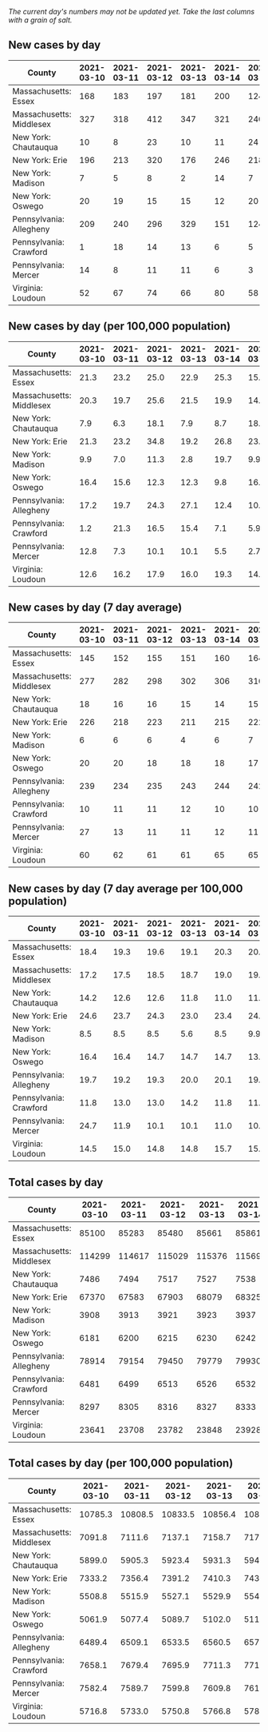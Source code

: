 _The current day's numbers may not be updated yet. Take the last columns with a grain of salt._
## New cases by day

| County | 2021-03-10 | 2021-03-11 | 2021-03-12 | 2021-03-13 | 2021-03-14 | 2021-03-15 | 2021-03-16 |
| --- | --- | --- | --- | --- | --- | --- | --- |
| Massachusetts: Essex | 168 | 183 | 197 | 181 | 200 | 124 | 109 |
| Massachusetts: Middlesex | 327 | 318 | 412 | 347 | 321 | 240 | 238 |
| New York: Chautauqua | 10 | 8 | 23 | 10 | 11 | 24 | 20 |
| New York: Erie | 196 | 213 | 320 | 176 | 246 | 218 | 203 |
| New York: Madison | 7 | 5 | 8 | 2 | 14 | 7 | 5 |
| New York: Oswego | 20 | 19 | 15 | 15 | 12 | 20 | 9 |
| Pennsylvania: Allegheny | 209 | 240 | 296 | 329 | 151 | 124 | 306 |
| Pennsylvania: Crawford | 1 | 18 | 14 | 13 | 6 | 5 | 13 |
| Pennsylvania: Mercer | 14 | 8 | 11 | 11 | 6 | 3 | 18 |
| Virginia: Loudoun | 52 | 67 | 74 | 66 | 80 | 58 | 74 |

## New cases by day (per 100,000 population)

| County | 2021-03-10 | 2021-03-11 | 2021-03-12 | 2021-03-13 | 2021-03-14 | 2021-03-15 | 2021-03-16 |
| --- | --- | --- | --- | --- | --- | --- | --- |
| Massachusetts: Essex | 21.3 | 23.2 | 25.0 | 22.9 | 25.3 | 15.7 | 13.8 |
| Massachusetts: Middlesex | 20.3 | 19.7 | 25.6 | 21.5 | 19.9 | 14.9 | 14.8 |
| New York: Chautauqua | 7.9 | 6.3 | 18.1 | 7.9 | 8.7 | 18.9 | 15.8 |
| New York: Erie | 21.3 | 23.2 | 34.8 | 19.2 | 26.8 | 23.7 | 22.1 |
| New York: Madison | 9.9 | 7.0 | 11.3 | 2.8 | 19.7 | 9.9 | 7.0 |
| New York: Oswego | 16.4 | 15.6 | 12.3 | 12.3 | 9.8 | 16.4 | 7.4 |
| Pennsylvania: Allegheny | 17.2 | 19.7 | 24.3 | 27.1 | 12.4 | 10.2 | 25.2 |
| Pennsylvania: Crawford | 1.2 | 21.3 | 16.5 | 15.4 | 7.1 | 5.9 | 15.4 |
| Pennsylvania: Mercer | 12.8 | 7.3 | 10.1 | 10.1 | 5.5 | 2.7 | 16.4 |
| Virginia: Loudoun | 12.6 | 16.2 | 17.9 | 16.0 | 19.3 | 14.0 | 17.9 |

## New cases by day (7 day average)

| County | 2021-03-10 | 2021-03-11 | 2021-03-12 | 2021-03-13 | 2021-03-14 | 2021-03-15 | 2021-03-16 |
| --- | --- | --- | --- | --- | --- | --- | --- |
| Massachusetts: Essex | 145 | 152 | 155 | 151 | 160 | 164 | 166 |
| Massachusetts: Middlesex | 277 | 282 | 298 | 302 | 306 | 310 | 315 |
| New York: Chautauqua | 18 | 16 | 16 | 15 | 14 | 15 | 15 |
| New York: Erie | 226 | 218 | 223 | 211 | 215 | 222 | 225 |
| New York: Madison | 6 | 6 | 6 | 4 | 6 | 7 | 7 |
| New York: Oswego | 20 | 20 | 18 | 18 | 18 | 17 | 16 |
| Pennsylvania: Allegheny | 239 | 234 | 235 | 243 | 244 | 242 | 236 |
| Pennsylvania: Crawford | 10 | 11 | 11 | 12 | 10 | 10 | 10 |
| Pennsylvania: Mercer | 27 | 13 | 11 | 11 | 12 | 11 | 10 |
| Virginia: Loudoun | 60 | 62 | 61 | 61 | 65 | 65 | 67 |

## New cases by day (7 day average per 100,000 population)

| County | 2021-03-10 | 2021-03-11 | 2021-03-12 | 2021-03-13 | 2021-03-14 | 2021-03-15 | 2021-03-16 |
| --- | --- | --- | --- | --- | --- | --- | --- |
| Massachusetts: Essex | 18.4 | 19.3 | 19.6 | 19.1 | 20.3 | 20.8 | 21.0 |
| Massachusetts: Middlesex | 17.2 | 17.5 | 18.5 | 18.7 | 19.0 | 19.2 | 19.5 |
| New York: Chautauqua | 14.2 | 12.6 | 12.6 | 11.8 | 11.0 | 11.8 | 11.8 |
| New York: Erie | 24.6 | 23.7 | 24.3 | 23.0 | 23.4 | 24.2 | 24.5 |
| New York: Madison | 8.5 | 8.5 | 8.5 | 5.6 | 8.5 | 9.9 | 9.9 |
| New York: Oswego | 16.4 | 16.4 | 14.7 | 14.7 | 14.7 | 13.9 | 13.1 |
| Pennsylvania: Allegheny | 19.7 | 19.2 | 19.3 | 20.0 | 20.1 | 19.9 | 19.4 |
| Pennsylvania: Crawford | 11.8 | 13.0 | 13.0 | 14.2 | 11.8 | 11.8 | 11.8 |
| Pennsylvania: Mercer | 24.7 | 11.9 | 10.1 | 10.1 | 11.0 | 10.1 | 9.1 |
| Virginia: Loudoun | 14.5 | 15.0 | 14.8 | 14.8 | 15.7 | 15.7 | 16.2 |

## Total cases by day

| County | 2021-03-10 | 2021-03-11 | 2021-03-12 | 2021-03-13 | 2021-03-14 | 2021-03-15 | 2021-03-16 |
| --- | --- | --- | --- | --- | --- | --- | --- |
| Massachusetts: Essex | 85100 | 85283 | 85480 | 85661 | 85861 | 85985 | 86094 |
| Massachusetts: Middlesex | 114299 | 114617 | 115029 | 115376 | 115697 | 115937 | 116175 |
| New York: Chautauqua | 7486 | 7494 | 7517 | 7527 | 7538 | 7562 | 7582 |
| New York: Erie | 67370 | 67583 | 67903 | 68079 | 68325 | 68543 | 68746 |
| New York: Madison | 3908 | 3913 | 3921 | 3923 | 3937 | 3944 | 3949 |
| New York: Oswego | 6181 | 6200 | 6215 | 6230 | 6242 | 6262 | 6271 |
| Pennsylvania: Allegheny | 78914 | 79154 | 79450 | 79779 | 79930 | 80054 | 80360 |
| Pennsylvania: Crawford | 6481 | 6499 | 6513 | 6526 | 6532 | 6537 | 6550 |
| Pennsylvania: Mercer | 8297 | 8305 | 8316 | 8327 | 8333 | 8336 | 8354 |
| Virginia: Loudoun | 23641 | 23708 | 23782 | 23848 | 23928 | 23986 | 24060 |

## Total cases by day (per 100,000 population)

| County | 2021-03-10 | 2021-03-11 | 2021-03-12 | 2021-03-13 | 2021-03-14 | 2021-03-15 | 2021-03-16 |
| --- | --- | --- | --- | --- | --- | --- | --- |
| Massachusetts: Essex | 10785.3 | 10808.5 | 10833.5 | 10856.4 | 10881.8 | 10897.5 | 10911.3 |
| Massachusetts: Middlesex | 7091.8 | 7111.6 | 7137.1 | 7158.7 | 7178.6 | 7193.5 | 7208.2 |
| New York: Chautauqua | 5899.0 | 5905.3 | 5923.4 | 5931.3 | 5940.0 | 5958.9 | 5974.6 |
| New York: Erie | 7333.2 | 7356.4 | 7391.2 | 7410.3 | 7437.1 | 7460.9 | 7482.9 |
| New York: Madison | 5508.8 | 5515.9 | 5527.1 | 5529.9 | 5549.7 | 5559.5 | 5566.6 |
| New York: Oswego | 5061.9 | 5077.4 | 5089.7 | 5102.0 | 5111.8 | 5128.2 | 5135.6 |
| Pennsylvania: Allegheny | 6489.4 | 6509.1 | 6533.5 | 6560.5 | 6572.9 | 6583.1 | 6608.3 |
| Pennsylvania: Crawford | 7658.1 | 7679.4 | 7695.9 | 7711.3 | 7718.4 | 7724.3 | 7739.7 |
| Pennsylvania: Mercer | 7582.4 | 7589.7 | 7599.8 | 7609.8 | 7615.3 | 7618.1 | 7634.5 |
| Virginia: Loudoun | 5716.8 | 5733.0 | 5750.8 | 5766.8 | 5786.2 | 5800.2 | 5818.1 |
